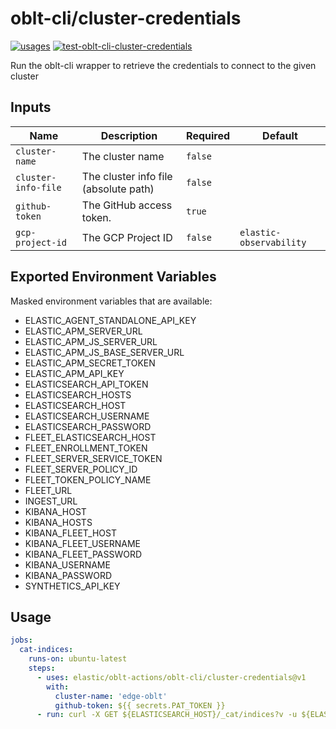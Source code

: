 # <!--name-->oblt-cli/cluster-credentials<!--/name-->

[![usages](https://img.shields.io/badge/usages-white?logo=githubactions&logoColor=blue)](https://github.com/search?q=elastic%2Foblt-actions%2Foblt-cli%2Fcluster-credentials+%28path%3A.github%2Fworkflows+OR+path%3A**%2Faction.yml+OR+path%3A**%2Faction.yaml%29&type=code)
[![test-oblt-cli-cluster-credentials](https://github.com/elastic/oblt-actions/actions/workflows/test-oblt-cli-cluster-credentials.yml/badge.svg?branch=main)](https://github.com/elastic/oblt-actions/actions/workflows/test-oblt-cli-cluster-credentials.yml)

<!--description-->
Run the oblt-cli wrapper to retrieve the credentials to connect to the given cluster
<!--/description-->

## Inputs
<!--inputs-->
| Name                | Description                           | Required | Default                 |
|---------------------|---------------------------------------|----------|-------------------------|
| `cluster-name`      | The cluster name                      | `false`  | ` `                     |
| `cluster-info-file` | The cluster info file (absolute path) | `false`  | ` `                     |
| `github-token`      | The GitHub access token.              | `true`   | ` `                     |
| `gcp-project-id`    | The GCP Project ID                    | `false`  | `elastic-observability` |
<!--/inputs-->

## Exported Environment Variables

Masked environment variables that are available:

* ELASTIC_AGENT_STANDALONE_API_KEY
* ELASTIC_APM_SERVER_URL
* ELASTIC_APM_JS_SERVER_URL
* ELASTIC_APM_JS_BASE_SERVER_URL
* ELASTIC_APM_SECRET_TOKEN
* ELASTIC_APM_API_KEY
* ELASTICSEARCH_API_TOKEN
* ELASTICSEARCH_HOSTS
* ELASTICSEARCH_HOST
* ELASTICSEARCH_USERNAME
* ELASTICSEARCH_PASSWORD
* FLEET_ELASTICSEARCH_HOST
* FLEET_ENROLLMENT_TOKEN
* FLEET_SERVER_SERVICE_TOKEN
* FLEET_SERVER_POLICY_ID
* FLEET_TOKEN_POLICY_NAME
* FLEET_URL
* INGEST_URL
* KIBANA_HOST
* KIBANA_HOSTS
* KIBANA_FLEET_HOST
* KIBANA_FLEET_USERNAME
* KIBANA_FLEET_PASSWORD
* KIBANA_USERNAME
* KIBANA_PASSWORD
* SYNTHETICS_API_KEY

## Usage

<!--usage action="elastic/oblt-actions/**" version="env:VERSION"-->
```yaml
jobs:
  cat-indices:
    runs-on: ubuntu-latest
    steps:
      - uses: elastic/oblt-actions/oblt-cli/cluster-credentials@v1
        with:
          cluster-name: 'edge-oblt'
          github-token: ${{ secrets.PAT_TOKEN }}
      - run: curl -X GET ${ELASTICSEARCH_HOST}/_cat/indices?v -u ${ELASTICSEARCH_USERNAME}:${ELASTICSEARCH_PASSWORD}
```
<!--/usage-->
